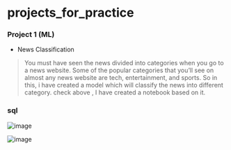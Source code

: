 # projects_for_practice

### Project 1 (ML)

- News Classification

> You must have seen the news divided into categories when you go to a news website. Some of the popular categories that you’ll see on almost any news website are tech, entertainment, and sports. So in this, i have created a model which will classify the news into different category. check above , I have created a notebook based on it.

### sql

![image](https://user-images.githubusercontent.com/75212387/215301672-563edb28-5c10-428c-86fc-5cf5e634c39f.png)

![image](https://user-images.githubusercontent.com/75212387/215301891-ee42cde6-8f69-4a4e-bc2f-747e4e5f6812.png)

